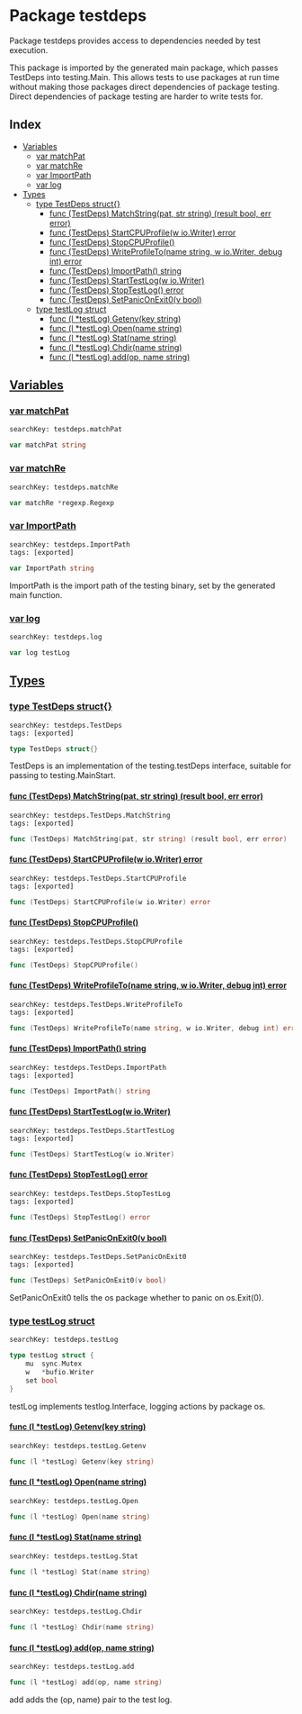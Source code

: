 # Package testdeps

Package testdeps provides access to dependencies needed by test execution. 

This package is imported by the generated main package, which passes TestDeps into testing.Main. This allows tests to use packages at run time without making those packages direct dependencies of package testing. Direct dependencies of package testing are harder to write tests for. 

## Index

* [Variables](#var)
    * [var matchPat](#matchPat)
    * [var matchRe](#matchRe)
    * [var ImportPath](#ImportPath)
    * [var log](#log)
* [Types](#type)
    * [type TestDeps struct{}](#TestDeps)
        * [func (TestDeps) MatchString(pat, str string) (result bool, err error)](#TestDeps.MatchString)
        * [func (TestDeps) StartCPUProfile(w io.Writer) error](#TestDeps.StartCPUProfile)
        * [func (TestDeps) StopCPUProfile()](#TestDeps.StopCPUProfile)
        * [func (TestDeps) WriteProfileTo(name string, w io.Writer, debug int) error](#TestDeps.WriteProfileTo)
        * [func (TestDeps) ImportPath() string](#TestDeps.ImportPath)
        * [func (TestDeps) StartTestLog(w io.Writer)](#TestDeps.StartTestLog)
        * [func (TestDeps) StopTestLog() error](#TestDeps.StopTestLog)
        * [func (TestDeps) SetPanicOnExit0(v bool)](#TestDeps.SetPanicOnExit0)
    * [type testLog struct](#testLog)
        * [func (l *testLog) Getenv(key string)](#testLog.Getenv)
        * [func (l *testLog) Open(name string)](#testLog.Open)
        * [func (l *testLog) Stat(name string)](#testLog.Stat)
        * [func (l *testLog) Chdir(name string)](#testLog.Chdir)
        * [func (l *testLog) add(op, name string)](#testLog.add)


## <a id="var" href="#var">Variables</a>

### <a id="matchPat" href="#matchPat">var matchPat</a>

```
searchKey: testdeps.matchPat
```

```Go
var matchPat string
```

### <a id="matchRe" href="#matchRe">var matchRe</a>

```
searchKey: testdeps.matchRe
```

```Go
var matchRe *regexp.Regexp
```

### <a id="ImportPath" href="#ImportPath">var ImportPath</a>

```
searchKey: testdeps.ImportPath
tags: [exported]
```

```Go
var ImportPath string
```

ImportPath is the import path of the testing binary, set by the generated main function. 

### <a id="log" href="#log">var log</a>

```
searchKey: testdeps.log
```

```Go
var log testLog
```

## <a id="type" href="#type">Types</a>

### <a id="TestDeps" href="#TestDeps">type TestDeps struct{}</a>

```
searchKey: testdeps.TestDeps
tags: [exported]
```

```Go
type TestDeps struct{}
```

TestDeps is an implementation of the testing.testDeps interface, suitable for passing to testing.MainStart. 

#### <a id="TestDeps.MatchString" href="#TestDeps.MatchString">func (TestDeps) MatchString(pat, str string) (result bool, err error)</a>

```
searchKey: testdeps.TestDeps.MatchString
tags: [exported]
```

```Go
func (TestDeps) MatchString(pat, str string) (result bool, err error)
```

#### <a id="TestDeps.StartCPUProfile" href="#TestDeps.StartCPUProfile">func (TestDeps) StartCPUProfile(w io.Writer) error</a>

```
searchKey: testdeps.TestDeps.StartCPUProfile
tags: [exported]
```

```Go
func (TestDeps) StartCPUProfile(w io.Writer) error
```

#### <a id="TestDeps.StopCPUProfile" href="#TestDeps.StopCPUProfile">func (TestDeps) StopCPUProfile()</a>

```
searchKey: testdeps.TestDeps.StopCPUProfile
tags: [exported]
```

```Go
func (TestDeps) StopCPUProfile()
```

#### <a id="TestDeps.WriteProfileTo" href="#TestDeps.WriteProfileTo">func (TestDeps) WriteProfileTo(name string, w io.Writer, debug int) error</a>

```
searchKey: testdeps.TestDeps.WriteProfileTo
tags: [exported]
```

```Go
func (TestDeps) WriteProfileTo(name string, w io.Writer, debug int) error
```

#### <a id="TestDeps.ImportPath" href="#TestDeps.ImportPath">func (TestDeps) ImportPath() string</a>

```
searchKey: testdeps.TestDeps.ImportPath
tags: [exported]
```

```Go
func (TestDeps) ImportPath() string
```

#### <a id="TestDeps.StartTestLog" href="#TestDeps.StartTestLog">func (TestDeps) StartTestLog(w io.Writer)</a>

```
searchKey: testdeps.TestDeps.StartTestLog
tags: [exported]
```

```Go
func (TestDeps) StartTestLog(w io.Writer)
```

#### <a id="TestDeps.StopTestLog" href="#TestDeps.StopTestLog">func (TestDeps) StopTestLog() error</a>

```
searchKey: testdeps.TestDeps.StopTestLog
tags: [exported]
```

```Go
func (TestDeps) StopTestLog() error
```

#### <a id="TestDeps.SetPanicOnExit0" href="#TestDeps.SetPanicOnExit0">func (TestDeps) SetPanicOnExit0(v bool)</a>

```
searchKey: testdeps.TestDeps.SetPanicOnExit0
tags: [exported]
```

```Go
func (TestDeps) SetPanicOnExit0(v bool)
```

SetPanicOnExit0 tells the os package whether to panic on os.Exit(0). 

### <a id="testLog" href="#testLog">type testLog struct</a>

```
searchKey: testdeps.testLog
```

```Go
type testLog struct {
	mu  sync.Mutex
	w   *bufio.Writer
	set bool
}
```

testLog implements testlog.Interface, logging actions by package os. 

#### <a id="testLog.Getenv" href="#testLog.Getenv">func (l *testLog) Getenv(key string)</a>

```
searchKey: testdeps.testLog.Getenv
```

```Go
func (l *testLog) Getenv(key string)
```

#### <a id="testLog.Open" href="#testLog.Open">func (l *testLog) Open(name string)</a>

```
searchKey: testdeps.testLog.Open
```

```Go
func (l *testLog) Open(name string)
```

#### <a id="testLog.Stat" href="#testLog.Stat">func (l *testLog) Stat(name string)</a>

```
searchKey: testdeps.testLog.Stat
```

```Go
func (l *testLog) Stat(name string)
```

#### <a id="testLog.Chdir" href="#testLog.Chdir">func (l *testLog) Chdir(name string)</a>

```
searchKey: testdeps.testLog.Chdir
```

```Go
func (l *testLog) Chdir(name string)
```

#### <a id="testLog.add" href="#testLog.add">func (l *testLog) add(op, name string)</a>

```
searchKey: testdeps.testLog.add
```

```Go
func (l *testLog) add(op, name string)
```

add adds the (op, name) pair to the test log. 

